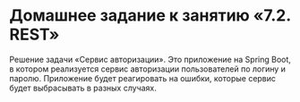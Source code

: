 # Домашнее задание к занятию «7.2. REST»

Решение задачи «Сервис авторизации».
Это приложение на Spring Boot, в котором реализуется сервис авторизации пользователей по логину и паролю. Приложение будет реагировать на ошибки, которые сервис будет выбрасывать в разных случаях.